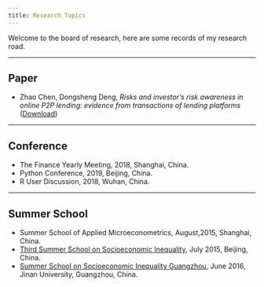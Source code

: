 ```yaml
---
title: Research Topics
---
```


Welcome to the board of research, here are some records of my research road.

---

## Paper

+  Zhao Chen, Dongsheng Deng, *Risks and investor’s risk awareness in online P2P lending: evidence from transactions of lending platforms* ([Download](/research/p2p_investor_2017.pdf))

---
## Conference
+ The Finance Yearly Meeting, 2018, Shanghai, China.
+ Python Conference, 2019, Beijing, China.
+ R User Discussion, 2018, Wuhan, China.

---
## Summer School
+ Summer School of Applied Microeconometrics, August,2015, Shanghai, China.
+ [Third Summer School on Socioeconomic Inequality](https://hceconomics.uchicago.edu/events/third-summer-school-socioeconomic-inequality-beijing-2015), July 2015, Beijing, China.
+ [Summer School on Socioeconomic Inequality Guangzhou](https://hceconomics.uchicago.edu/events/summer-school-socioeconomic-inequality-guangzhou-sssi-2016-guangzhou-jinan-university), June 2016, Jinan University, Guangzhou, China.
